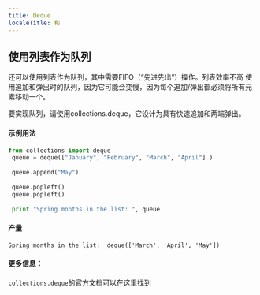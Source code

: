 ```yaml
---
title: Deque
localeTitle: 和
---
```

## 使用列表作为队列

还可以使用列表作为队列，其中需要FIFO（“先进先出”）操作。列表效率不高 使用追加和弹出时的队列，因为它可能会变慢，因为每个追加/弹出都必须将所有元素移动一个。

要实现队列，请使用collections.deque，它设计为具有快速追加和两端弹出。

#### 示例用法

```py
from collections import deque 
 queue = deque(["January", "February", "March", "April"] ) 
 
 queue.append("May") 
 
 queue.popleft() 
 queue.popleft() 
 
 print "Spring months in the list: ", queue 
```

#### 产量
```
Spring months in the list:  deque(['March', 'April', 'May']) 
```

#### 更多信息：

`collections.deque`的官方文档可以在[这里](https://docs.python.org/3/library/collections.html#collections.deque)找到